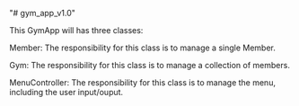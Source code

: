 "# gym_app_v1.0" 

This GymApp will has three classes:

Member: The responsibility for this class is to manage a single Member.

Gym: The responsibility for this class is to manage a collection of members.

MenuController: The responsibility for this class is to manage the menu, including the user input/ouput.


